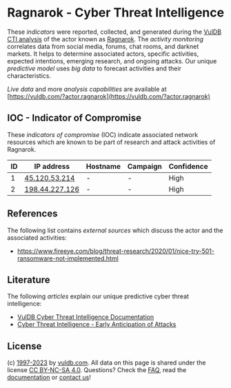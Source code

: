 # Ragnarok - Cyber Threat Intelligence

These _indicators_ were reported, collected, and generated during the [VulDB CTI analysis](https://vuldb.com/?kb.cti) of the actor known as [Ragnarok](https://vuldb.com/?actor.ragnarok). The _activity monitoring_ correlates data from social media, forums, chat rooms, and darknet markets. It helps to determine associated actors, specific activities, expected intentions, emerging research, and ongoing attacks. Our unique _predictive model_ uses _big data_ to forecast activities and their characteristics.

_Live data_ and more _analysis capabilities_ are available at [https://vuldb.com/?actor.ragnarok](https://vuldb.com/?actor.ragnarok)

## IOC - Indicator of Compromise

These _indicators of compromise_ (IOC) indicate associated network resources which are known to be part of research and attack activities of Ragnarok.

ID | IP address | Hostname | Campaign | Confidence
-- | ---------- | -------- | -------- | ----------
1 | [45.120.53.214](https://vuldb.com/?ip.45.120.53.214) | - | - | High
2 | [198.44.227.126](https://vuldb.com/?ip.198.44.227.126) | - | - | High

## References

The following list contains _external sources_ which discuss the actor and the associated activities:

* https://www.fireeye.com/blog/threat-research/2020/01/nice-try-501-ransomware-not-implemented.html

## Literature

The following _articles_ explain our unique predictive cyber threat intelligence:

* [VulDB Cyber Threat Intelligence Documentation](https://vuldb.com/?kb.cti)
* [Cyber Threat Intelligence - Early Anticipation of Attacks](https://www.scip.ch/en/?labs.20201022)

## License

(c) [1997-2023](https://vuldb.com/?kb.changelog) by [vuldb.com](https://vuldb.com/?kb.about). All data on this page is shared under the license [CC BY-NC-SA 4.0](https://creativecommons.org/licenses/by-nc-sa/4.0/). Questions? Check the [FAQ](https://vuldb.com/?kb.faq), read the [documentation](https://vuldb.com/?kb) or [contact us](https://vuldb.com/?contact)!
